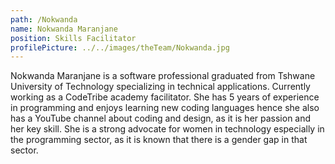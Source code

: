 ```yaml
---
path: /Nokwanda
name: Nokwanda Maranjane
position: Skills Facilitator
profilePicture: ../../images/theTeam/Nokwanda.jpg
---
```


Nokwanda Maranjane is a software professional graduated from Tshwane University of Technology specializing in technical applications. Currently working as a CodeTribe academy facilitator. She has 5 years of experience in programming and enjoys learning new coding languages hence she also has a YouTube channel about coding and design, as it is her passion and her key skill. She is a strong advocate for women in technology especially in the programming sector, as it is known that there is a gender gap in that sector.


